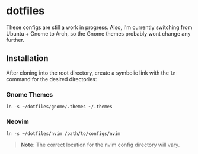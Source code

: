 # dotfiles
These configs are still a work in progress. Also, I'm currently switching from Ubuntu + Gnome to Arch, so the Gnome themes probably wont change any further.

## Installation
After cloning into the root directory, create a symbolic link with the `ln` command for the desired directories:

### Gnome Themes

`ln -s ~/dotfiles/gnome/.themes ~/.themes`

### Neovim

`ln -s ~/dotfiles/nvim /path/to/configs/nvim` 

> **Note:** The correct location for the nvim config directory will vary. 
